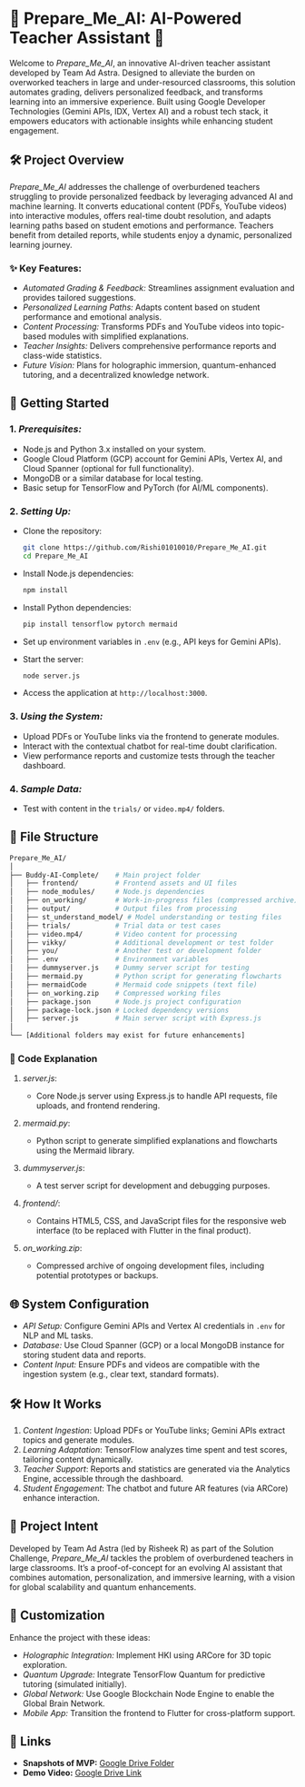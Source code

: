 # 🌌 Prepare_Me_AI: AI-Powered Teacher Assistant 🌌

Welcome to *Prepare_Me_AI*, an innovative AI-driven teacher assistant developed by Team Ad Astra. Designed to alleviate the burden on overworked teachers in large and under-resourced classrooms, this solution automates grading, delivers personalized feedback, and transforms learning into an immersive experience. Built using Google Developer Technologies (Gemini APIs, IDX, Vertex AI) and a robust tech stack, it empowers educators with actionable insights while enhancing student engagement.

## 🛠️ Project Overview

*Prepare_Me_AI* addresses the challenge of overburdened teachers struggling to provide personalized feedback by leveraging advanced AI and machine learning. It converts educational content (PDFs, YouTube videos) into interactive modules, offers real-time doubt resolution, and adapts learning paths based on student emotions and performance. Teachers benefit from detailed reports, while students enjoy a dynamic, personalized learning journey.

### ✨ Key Features:

- *Automated Grading & Feedback:* Streamlines assignment evaluation and provides tailored suggestions.
- *Personalized Learning Paths:* Adapts content based on student performance and emotional analysis.
- *Content Processing:* Transforms PDFs and YouTube videos into topic-based modules with simplified explanations.
- *Teacher Insights:* Delivers comprehensive performance reports and class-wide statistics.
- *Future Vision:* Plans for holographic immersion, quantum-enhanced tutoring, and a decentralized knowledge network.

## 🚀 Getting Started

### 1. *Prerequisites:*
- Node.js and Python 3.x installed on your system.
- Google Cloud Platform (GCP) account for Gemini APIs, Vertex AI, and Cloud Spanner (optional for full functionality).
- MongoDB or a similar database for local testing.
- Basic setup for TensorFlow and PyTorch (for AI/ML components).

### 2. *Setting Up:*

- Clone the repository:
  ```bash
  git clone https://github.com/Rishi01010010/Prepare_Me_AI.git
  cd Prepare_Me_AI
  ```

- Install Node.js dependencies:
  ```bash
  npm install
  ```

- Install Python dependencies:
  ```bash
  pip install tensorflow pytorch mermaid
  ```

- Set up environment variables in `.env` (e.g., API keys for Gemini APIs).
- Start the server:
  ```bash
  node server.js
  ```

- Access the application at `http://localhost:3000`.

### 3. *Using the System:*
- Upload PDFs or YouTube links via the frontend to generate modules.
- Interact with the contextual chatbot for real-time doubt clarification.
- View performance reports and customize tests through the teacher dashboard.

### 4. *Sample Data:*
- Test with content in the `trials/` or `video.mp4/` folders.

## 💾 File Structure

```bash
Prepare_Me_AI/
│
├── Buddy-AI-Complete/    # Main project folder
│   ├── frontend/         # Frontend assets and UI files
│   ├── node_modules/     # Node.js dependencies
│   ├── on_working/       # Work-in-progress files (compressed archive)
│   ├── output/           # Output files from processing
│   ├── st_understand_model/ # Model understanding or testing files
│   ├── trials/           # Trial data or test cases
│   ├── video.mp4/        # Video content for processing
│   ├── vikky/            # Additional development or test folder
│   ├── you/              # Another test or development folder
│   ├── .env              # Environment variables
│   ├── dummyserver.js    # Dummy server script for testing
│   ├── mermaid.py        # Python script for generating flowcharts
│   ├── mermaidCode       # Mermaid code snippets (text file)
│   ├── on_working.zip    # Compressed working files
│   ├── package.json      # Node.js project configuration
│   ├── package-lock.json # Locked dependency versions
│   ├── server.js         # Main server script with Express.js
│
└── [Additional folders may exist for future enhancements]
```

### 📝 Code Explanation

1. *server.js*:
   - Core Node.js server using Express.js to handle API requests, file uploads, and frontend rendering.

2. *mermaid.py*:
   - Python script to generate simplified explanations and flowcharts using the Mermaid library.

3. *dummyserver.js*:
   - A test server script for development and debugging purposes.

4. *frontend/*:
   - Contains HTML5, CSS, and JavaScript files for the responsive web interface (to be replaced with Flutter in the final product).

5. *on_working.zip*:
   - Compressed archive of ongoing development files, including potential prototypes or backups.

## 🌐 System Configuration

- *API Setup:* Configure Gemini APIs and Vertex AI credentials in `.env` for NLP and ML tasks.
- *Database:* Use Cloud Spanner (GCP) or a local MongoDB instance for storing student data and reports.
- *Content Input:* Ensure PDFs and videos are compatible with the ingestion system (e.g., clear text, standard formats).

## 🛠️ How It Works

1. *Content Ingestion*: Upload PDFs or YouTube links; Gemini APIs extract topics and generate modules.
2. *Learning Adaptation*: TensorFlow analyzes time spent and test scores, tailoring content dynamically.
3. *Teacher Support*: Reports and statistics are generated via the Analytics Engine, accessible through the dashboard.
4. *Student Engagement*: The chatbot and future AR features (via ARCore) enhance interaction.

## 🎯 Project Intent

Developed by Team Ad Astra (led by Risheek R) as part of the Solution Challenge, *Prepare_Me_AI* tackles the problem of overburdened teachers in large classrooms. It’s a proof-of-concept for an evolving AI assistant that combines automation, personalization, and immersive learning, with a vision for global scalability and quantum enhancements.

## 🔧 Customization

Enhance the project with these ideas:
- *Holographic Integration:* Implement HKI using ARCore for 3D topic exploration.
- *Quantum Upgrade:* Integrate TensorFlow Quantum for predictive tutoring (simulated initially).
- *Global Network:* Use Google Blockchain Node Engine to enable the Global Brain Network.
- *Mobile App:* Transition the frontend to Flutter for cross-platform support.

## 📌 Links
- **Snapshots of MVP:** [Google Drive Folder]([https://drive.google.com/drive/folders/1j31nXWLG_5i_pv-MWMU_HTOWHp3Lw12usp=shanina](https://drive.google.com/drive/folders/1j31nXWtG_5j_pv-ZM9VMD_HToWHp3Lwf))
- **Demo Video:** [Google Drive Link]([https://drive.google.com/file/d/1CPmi82a_X&sikHHh9OsvDcNE59GG8-T5/view?usp=drive_link](https://youtu.be/iTnQm49VIDg))
